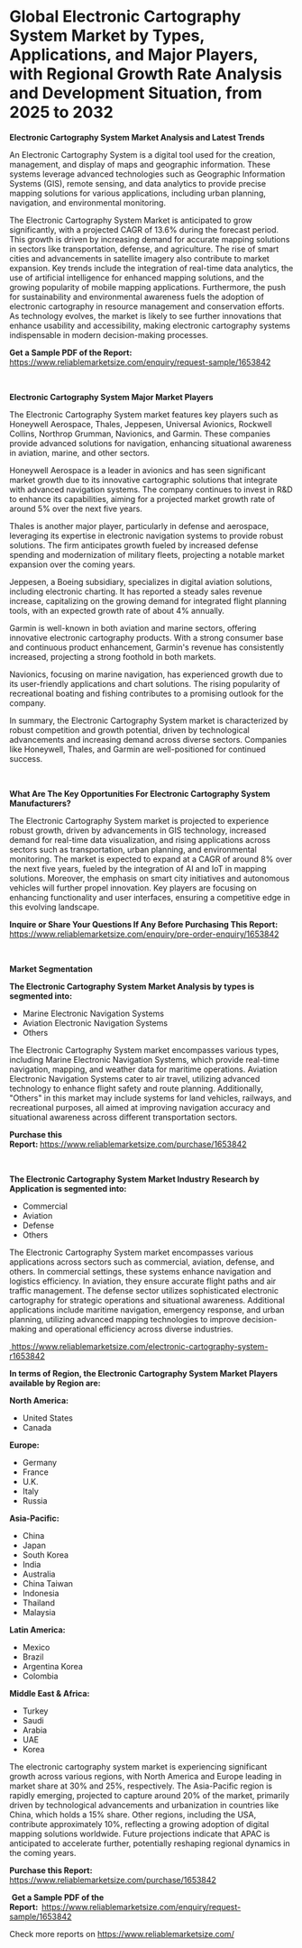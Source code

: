 <p><h1>Global Electronic Cartography System Market by Types, Applications, and Major Players, with Regional Growth Rate Analysis and Development Situation, from 2025 to 2032</h1></p><p><strong>Electronic Cartography System Market Analysis and Latest Trends</strong></p>
<p><p>An Electronic Cartography System is a digital tool used for the creation, management, and display of maps and geographic information. These systems leverage advanced technologies such as Geographic Information Systems (GIS), remote sensing, and data analytics to provide precise mapping solutions for various applications, including urban planning, navigation, and environmental monitoring.</p><p>The Electronic Cartography System Market is anticipated to grow significantly, with a projected CAGR of 13.6% during the forecast period. This growth is driven by increasing demand for accurate mapping solutions in sectors like transportation, defense, and agriculture. The rise of smart cities and advancements in satellite imagery also contribute to market expansion. Key trends include the integration of real-time data analytics, the use of artificial intelligence for enhanced mapping solutions, and the growing popularity of mobile mapping applications. Furthermore, the push for sustainability and environmental awareness fuels the adoption of electronic cartography in resource management and conservation efforts. As technology evolves, the market is likely to see further innovations that enhance usability and accessibility, making electronic cartography systems indispensable in modern decision-making processes.</p></p>
<p><strong>Get a Sample PDF of the Report:&nbsp;</strong> <a href="https://www.reliablemarketsize.com/enquiry/request-sample/1653842?utm_campaign=3131&utm_medium=2&utm_source=Github&utm_content=ia&utm_term=08032025&utm_id=electronic-cartography-system">https://www.reliablemarketsize.com/enquiry/request-sample/1653842</a></p>
<p>&nbsp;</p>
<p><strong>Electronic Cartography System Major Market Players</strong></p>
<p><p>The Electronic Cartography System market features key players such as Honeywell Aerospace, Thales, Jeppesen, Universal Avionics, Rockwell Collins, Northrop Grumman, Navionics, and Garmin. These companies provide advanced solutions for navigation, enhancing situational awareness in aviation, marine, and other sectors.</p><p>Honeywell Aerospace is a leader in avionics and has seen significant market growth due to its innovative cartographic solutions that integrate with advanced navigation systems. The company continues to invest in R&D to enhance its capabilities, aiming for a projected market growth rate of around 5% over the next five years.</p><p>Thales is another major player, particularly in defense and aerospace, leveraging its expertise in electronic navigation systems to provide robust solutions. The firm anticipates growth fueled by increased defense spending and modernization of military fleets, projecting a notable market expansion over the coming years.</p><p>Jeppesen, a Boeing subsidiary, specializes in digital aviation solutions, including electronic charting. It has reported a steady sales revenue increase, capitalizing on the growing demand for integrated flight planning tools, with an expected growth rate of about 4% annually.</p><p>Garmin is well-known in both aviation and marine sectors, offering innovative electronic cartography products. With a strong consumer base and continuous product enhancement, Garmin's revenue has consistently increased, projecting a strong foothold in both markets.</p><p>Navionics, focusing on marine navigation, has experienced growth due to its user-friendly applications and chart solutions. The rising popularity of recreational boating and fishing contributes to a promising outlook for the company.</p><p>In summary, the Electronic Cartography System market is characterized by robust competition and growth potential, driven by technological advancements and increasing demand across diverse sectors. Companies like Honeywell, Thales, and Garmin are well-positioned for continued success.</p></p>
<p>&nbsp;</p>
<p><strong>What Are The Key Opportunities For Electronic Cartography System Manufacturers?</strong></p>
<p><p>The Electronic Cartography System market is projected to experience robust growth, driven by advancements in GIS technology, increased demand for real-time data visualization, and rising applications across sectors such as transportation, urban planning, and environmental monitoring. The market is expected to expand at a CAGR of around 8% over the next five years, fueled by the integration of AI and IoT in mapping solutions. Moreover, the emphasis on smart city initiatives and autonomous vehicles will further propel innovation. Key players are focusing on enhancing functionality and user interfaces, ensuring a competitive edge in this evolving landscape.</p></p>
<p><strong>Inquire or Share Your Questions If Any Before Purchasing This Report:</strong> <a href="https://www.reliablemarketsize.com/enquiry/pre-order-enquiry/1653842?utm_campaign=3131&utm_medium=2&utm_source=Github&utm_content=ia&utm_term=08032025&utm_id=electronic-cartography-system">https://www.reliablemarketsize.com/enquiry/pre-order-enquiry/1653842</a></p>
<p>&nbsp;</p>
<p><strong>Market Segmentation</strong></p>
<p><strong>The Electronic Cartography System Market Analysis by types is segmented into:</strong></p>
<p><ul><li>Marine Electronic Navigation Systems</li><li>Aviation Electronic Navigation Systems</li><li>Others</li></ul></p>
<p><p>The Electronic Cartography System market encompasses various types, including Marine Electronic Navigation Systems, which provide real-time navigation, mapping, and weather data for maritime operations. Aviation Electronic Navigation Systems cater to air travel, utilizing advanced technology to enhance flight safety and route planning. Additionally, "Others" in this market may include systems for land vehicles, railways, and recreational purposes, all aimed at improving navigation accuracy and situational awareness across different transportation sectors.</p></p>
<p><strong>Purchase this Report:&nbsp;</strong><a href="https://www.reliablemarketsize.com/purchase/1653842?utm_campaign=3131&utm_medium=2&utm_source=Github&utm_content=ia&utm_term=08032025&utm_id=electronic-cartography-system">https://www.reliablemarketsize.com/purchase/1653842</a></p>
<p>&nbsp;</p>
<p><strong>The Electronic Cartography System Market Industry Research by Application is segmented into:</strong></p>
<p><ul><li>Commercial</li><li>Aviation</li><li>Defense</li><li>Others</li></ul></p>
<p><p>The Electronic Cartography System market encompasses various applications across sectors such as commercial, aviation, defense, and others. In commercial settings, these systems enhance navigation and logistics efficiency. In aviation, they ensure accurate flight paths and air traffic management. The defense sector utilizes sophisticated electronic cartography for strategic operations and situational awareness. Additional applications include maritime navigation, emergency response, and urban planning, utilizing advanced mapping technologies to improve decision-making and operational efficiency across diverse industries.</p></p>
<p><a href="https://www.reliablemarketsize.com/electronic-cartography-system-r1653842?utm_campaign=3131&utm_medium=2&utm_source=Github&utm_content=ia&utm_term=08032025&utm_id=electronic-cartography-system">&nbsp;https://www.reliablemarketsize.com/electronic-cartography-system-r1653842</a></p>
<p><strong>In terms of Region, the Electronic Cartography System Market Players available by Region are:</strong></p>
<p>
    <p> <strong> North America: </strong>
        <ul>
            <li>United States</li>
            <li>Canada</li>
        </ul>
        </p> 
    <p> <strong> Europe: </strong>
        <ul>
            <li>Germany</li>
            <li>France</li>
            <li>U.K.</li>
            <li>Italy</li>
            <li>Russia</li>
        </ul>
        </p> 
    <p> <strong> Asia-Pacific: </strong>
        <ul>
            <li>China</li>
            <li>Japan</li>
            <li>South Korea</li>
            <li>India</li>
            <li>Australia</li>
            <li>China Taiwan</li>
            <li>Indonesia</li>
            <li>Thailand</li>
            <li>Malaysia</li>
        </ul>
        </p> 
    <p> <strong> Latin America: </strong>
        <ul>
            <li>Mexico</li>
            <li>Brazil</li>
            <li>Argentina Korea</li>
            <li>Colombia</li>
        </ul>
        </p> 
    <p> <strong> Middle East & Africa: </strong>
        <ul>
            <li>Turkey</li>
            <li>Saudi</li>
            <li>Arabia</li>
            <li>UAE</li>
            <li>Korea</li>
        </ul>
    </p>
    </p>
<p><p>The electronic cartography system market is experiencing significant growth across various regions, with North America and Europe leading in market share at 30% and 25%, respectively. The Asia-Pacific region is rapidly emerging, projected to capture around 20% of the market, primarily driven by technological advancements and urbanization in countries like China, which holds a 15% share. Other regions, including the USA, contribute approximately 10%, reflecting a growing adoption of digital mapping solutions worldwide. Future projections indicate that APAC is anticipated to accelerate further, potentially reshaping regional dynamics in the coming years.</p></p>
<p><strong>Purchase this Report: </strong><a href="https://www.reliablemarketsize.com/purchase/1653842?utm_campaign=3131&utm_medium=2&utm_source=Github&utm_content=ia&utm_term=08032025&utm_id=electronic-cartography-system">https://www.reliablemarketsize.com/purchase/1653842</a></p>
<p>&nbsp;<strong>Get a Sample PDF of the Report:&nbsp;&nbsp;</strong><a href="https://www.reliablemarketsize.com/enquiry/request-sample/1653842?utm_campaign=3131&utm_medium=2&utm_source=Github&utm_content=ia&utm_term=08032025&utm_id=electronic-cartography-system">https://www.reliablemarketsize.com/enquiry/request-sample/1653842</a></p>
<p><strong></strong></p>
<p>Check more reports on <a href="https://www.reliablemarketsize.com/?utm_campaign=3131&utm_medium=2&utm_source=Github&utm_content=ia&utm_term=08032025&utm_id=electronic-cartography-system">https://www.reliablemarketsize.com/</a></p>